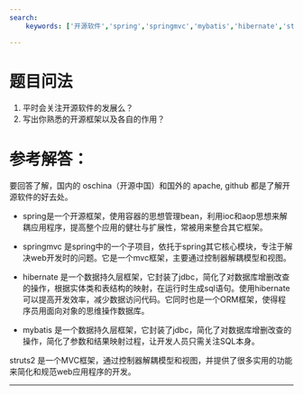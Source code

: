 ```yaml
---
search:
    keywords: ['开源软件','spring','springmvc','mybatis','hibernate','struts2']

---
```


# 题目问法
1. 平时会关注开源软件的发展么？
2. 写出你熟悉的开源框架以及各自的作用？

# 参考解答：

要回答了解，国内的 oschina（开源中国）和国外的 apache, github 都是了解开源软件的好去处。

* spring是一个开源框架，使用容器的思想管理bean，利用ioc和aop思想来解耦应用程序，提高整个应用的健壮与扩展性，常被用来整合其它框架。

* springmvc 是spring中的一个子项目，依托于spring其它核心模块，专注于解决web开发时的问题。它是一个mvc框架，主要通过控制器解耦模型和视图。

* hibernate 是一个数据持久层框架，它封装了jdbc，简化了对数据库增删改查的操作，根据实体类和表结构的映射，在运行时生成sql语句。使用hibernate可以提高开发效率，减少数据访问代码。它同时也是一个ORM框架，使得程序员用面向对象的思维操作数据库。

* mybatis 是一个数据持久层框架，它封装了jdbc，简化了对数据库增删改查的操作，简化了参数和结果映射过程，让开发人员只需关注SQL本身。
 
struts2 是一个MVC框架，通过控制器解耦模型和视图，并提供了很多实用的功能来简化和规范web应用程序的开发。


   

---

